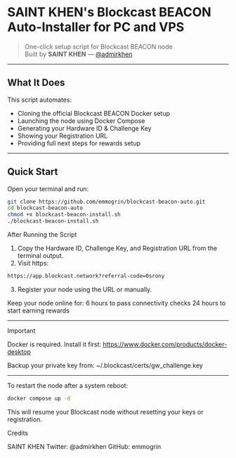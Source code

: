 # SAINT KHEN's Blockcast BEACON Auto-Installer for PC and VPS 

> One-click setup script for Blockcast BEACON node  
> Built by **SAINT KHEN** — [@admirkhen](https://twitter.com/admirkhen)

---

## What It Does

This script automates:

- Cloning the official Blockcast BEACON Docker setup
- Launching the node using Docker Compose
- Generating your Hardware ID & Challenge Key
- Showing your Registration URL
- Providing full next steps for rewards setup

---

## Quick Start

Open your terminal and run:

```bash
git clone https://github.com/emmogrin/blockcast-beacon-auto.git
cd blockcast-beacon-auto
chmod +x blockcast-beacon-install.sh
./blockcast-beacon-install.sh
```

After Running the Script

1. Copy the Hardware ID, Challenge Key, and Registration URL from the terminal output.
2. Visit https:
 ```bash
 https://app.blockcast.network?referral-code=0srony
 ```

3. Register your node using the URL or manually.
 
 Keep your node online for:
6 hours to pass connectivity checks
24 hours to start earning rewards

---

Important

Docker is required. Install it first: https://www.docker.com/products/docker-desktop

Backup your private key from:
~/.blockcast/certs/gw_challenge.key

---
To restart the node after a system reboot:
 ```bash
docker compose up -d
 ```
This will resume your Blockcast node without resetting your keys or registration.

Credits

SAINT KHEN
Twitter: @admirkhen
GitHub: emmogrin
